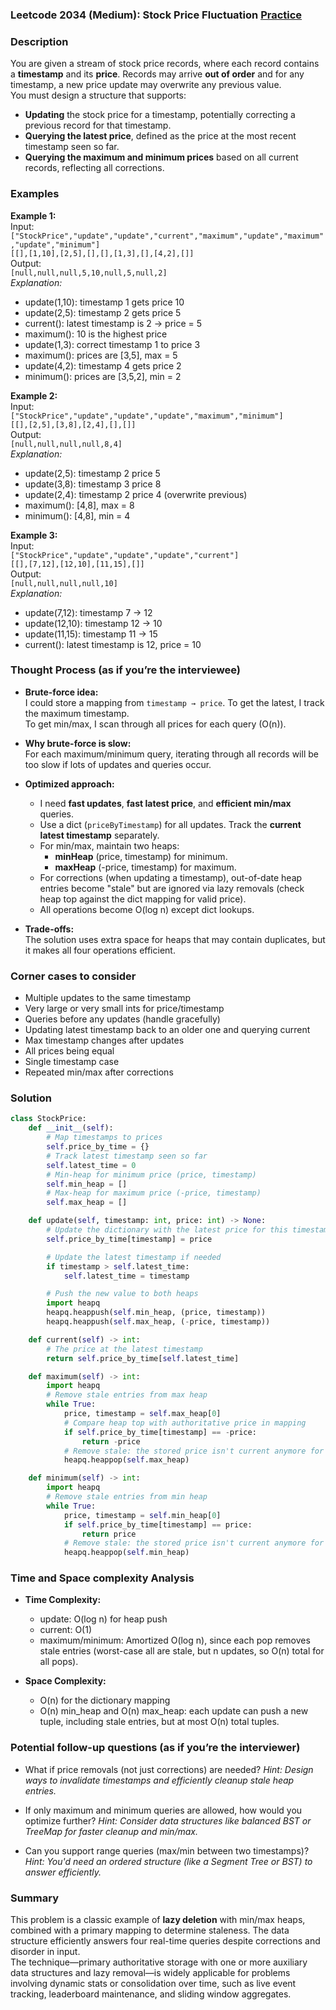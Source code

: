 ### Leetcode 2034 (Medium): Stock Price Fluctuation  [Practice](https://leetcode.com/problems/stock-price-fluctuation)

### Description  
You are given a stream of stock price records, where each record contains a **timestamp** and its **price**. Records may arrive **out of order** and for any timestamp, a new price update may overwrite any previous value.  
You must design a structure that supports:
- **Updating** the stock price for a timestamp, potentially correcting a previous record for that timestamp.
- **Querying the latest price**, defined as the price at the most recent timestamp seen so far.
- **Querying the maximum and minimum prices** based on all current records, reflecting all corrections.

### Examples  

**Example 1:**  
Input:  
`["StockPrice","update","update","current","maximum","update","maximum","update","minimum"]`  
`[[],[1,10],[2,5],[],[],[1,3],[],[4,2],[]]`  
Output:  
`[null,null,null,5,10,null,5,null,2]`  
*Explanation:*
- update(1,10): timestamp 1 gets price 10  
- update(2,5): timestamp 2 gets price 5  
- current(): latest timestamp is 2 → price = 5  
- maximum(): 10 is the highest price  
- update(1,3): correct timestamp 1 to price 3  
- maximum(): prices are [3,5], max = 5  
- update(4,2): timestamp 4 gets price 2  
- minimum(): prices are [3,5,2], min = 2

**Example 2:**  
Input:  
`["StockPrice","update","update","update","maximum","minimum"]`  
`[[],[2,5],[3,8],[2,4],[],[]]`  
Output:  
`[null,null,null,null,8,4]`  
*Explanation:*
- update(2,5): timestamp 2 price 5  
- update(3,8): timestamp 3 price 8  
- update(2,4): timestamp 2 price 4 (overwrite previous)  
- maximum(): [4,8], max = 8  
- minimum(): [4,8], min = 4

**Example 3:**  
Input:  
`["StockPrice","update","update","update","current"]`  
`[[],[7,12],[12,10],[11,15],[]]`  
Output:  
`[null,null,null,null,10]`  
*Explanation:*
- update(7,12): timestamp 7 → 12  
- update(12,10): timestamp 12 → 10  
- update(11,15): timestamp 11 → 15  
- current(): latest timestamp is 12, price = 10  

### Thought Process (as if you’re the interviewee)  

- **Brute-force idea:**  
  I could store a mapping from `timestamp → price`. To get the latest, I track the maximum timestamp.  
  To get min/max, I scan through all prices for each query (O(n)).

- **Why brute-force is slow:**  
  For each maximum/minimum query, iterating through all records will be too slow if lots of updates and queries occur.

- **Optimized approach:**  
  - I need **fast updates**, **fast latest price**, and **efficient min/max** queries.  
  - Use a dict (`priceByTimestamp`) for all updates. Track the **current latest timestamp** separately.  
  - For min/max, maintain two heaps:
    - **minHeap** (price, timestamp) for minimum.
    - **maxHeap** (-price, timestamp) for maximum.
  - For corrections (when updating a timestamp), out-of-date heap entries become "stale" but are ignored via lazy removals (check heap top against the dict mapping for valid price).  
  - All operations become O(log n) except dict lookups.

- **Trade-offs:**  
  The solution uses extra space for heaps that may contain duplicates, but it makes all four operations efficient.

### Corner cases to consider  
- Multiple updates to the same timestamp  
- Very large or very small ints for price/timestamp  
- Queries before any updates (handle gracefully)  
- Updating latest timestamp back to an older one and querying current  
- Max timestamp changes after updates  
- All prices being equal  
- Single timestamp case  
- Repeated min/max after corrections

### Solution

```python
class StockPrice:
    def __init__(self):
        # Map timestamps to prices
        self.price_by_time = {}
        # Track latest timestamp seen so far
        self.latest_time = 0
        # Min-heap for minimum price (price, timestamp)
        self.min_heap = []
        # Max-heap for maximum price (-price, timestamp)
        self.max_heap = []

    def update(self, timestamp: int, price: int) -> None:
        # Update the dictionary with the latest price for this timestamp
        self.price_by_time[timestamp] = price

        # Update the latest timestamp if needed
        if timestamp > self.latest_time:
            self.latest_time = timestamp

        # Push the new value to both heaps
        import heapq
        heapq.heappush(self.min_heap, (price, timestamp))
        heapq.heappush(self.max_heap, (-price, timestamp))

    def current(self) -> int:
        # The price at the latest timestamp
        return self.price_by_time[self.latest_time]

    def maximum(self) -> int:
        import heapq
        # Remove stale entries from max heap
        while True:
            price, timestamp = self.max_heap[0]
            # Compare heap top with authoritative price in mapping
            if self.price_by_time[timestamp] == -price:
                return -price
            # Remove stale: the stored price isn't current anymore for that timestamp
            heapq.heappop(self.max_heap)

    def minimum(self) -> int:
        import heapq
        # Remove stale entries from min heap
        while True:
            price, timestamp = self.min_heap[0]
            if self.price_by_time[timestamp] == price:
                return price
            # Remove stale: the stored price isn't current anymore for that timestamp
            heapq.heappop(self.min_heap)
```

### Time and Space complexity Analysis  

- **Time Complexity:**  
  - update: O(log n) for heap push  
  - current: O(1)  
  - maximum/minimum: Amortized O(log n), since each pop removes stale entries (worst-case all are stale, but n updates, so O(n) total for all pops).

- **Space Complexity:**  
  - O(n) for the dictionary mapping  
  - O(n) min_heap and O(n) max_heap: each update can push a new tuple, including stale entries, but at most O(n) total tuples.

### Potential follow-up questions (as if you’re the interviewer)  

- What if price removals (not just corrections) are needed?
  *Hint: Design ways to invalidate timestamps and efficiently cleanup stale heap entries.*

- If only maximum and minimum queries are allowed, how would you optimize further?
  *Hint: Consider data structures like balanced BST or TreeMap for faster cleanup and min/max.*

- Can you support range queries (max/min between two timestamps)?
  *Hint: You'd need an ordered structure (like a Segment Tree or BST) to answer efficiently.*

### Summary
This problem is a classic example of **lazy deletion** with min/max heaps, combined with a primary mapping to determine staleness. The data structure efficiently answers four real-time queries despite corrections and disorder in input.  
The technique—primary authoritative storage with one or more auxiliary data structures and lazy removal—is widely applicable for problems involving dynamic stats or consolidation over time, such as live event tracking, leaderboard maintenance, and sliding window aggregates.